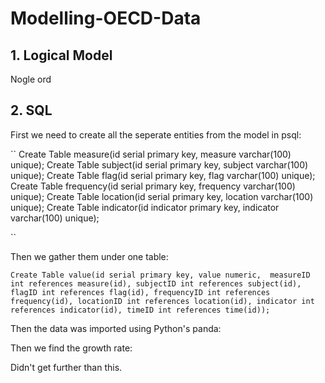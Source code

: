 # Modelling-OECD-Data


## 1. Logical Model

Nogle ord




## 2. SQL 

First we need to create all the seperate entities from the model in psql: 

``
Create Table measure(id serial primary key, measure varchar(100) unique);
Create Table subject(id serial primary key, subject varchar(100) unique);
Create Table flag(id serial primary key, flag varchar(100) unique);
Create Table frequency(id serial primary key, frequency varchar(100) unique);
Create Table location(id serial primary key, location varchar(100) unique);
Create Table indicator(id indicator primary key, indicator varchar(100) unique);


``

Then we gather them under one table:

``
Create Table value(id serial primary key, value numeric, 
                   measureID int references measure(id),
                   subjectID int references subject(id),
                   flagID int references flag(id),
                   frequencyID int references frequency(id),
                   locationID int references location(id),
                   indicator int references indicator(id),
                   timeID int references time(id));
``


Then the data was imported using Python's panda: 


Then we find the growth rate: 

Didn't get further than this. 

